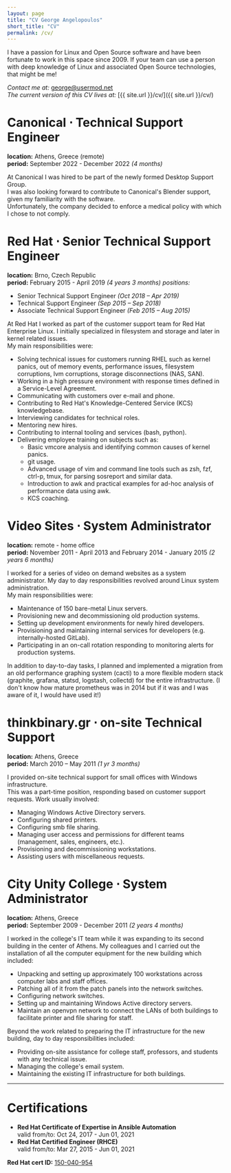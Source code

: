 ```yaml
---
layout: page
title: "CV George Angelopoulos"
short_title: "CV"
permalink: /cv/
---
```

<link rel="stylesheet" href="/css/cvprint.css">

I have a passion for Linux and Open Source software and have been fortunate to work in this space since 2009.
If your team can use a person with deep knowledge of Linux and associated Open Source technologies, that might be me!

*Contact me at:* [george@usermod.net](mailto:george@usermod.net)  
*The current version of this CV lives at:* [{{ site.url }}/cv/]({{ site.url }}/cv/)

# Canonical ⋅ Technical Support Engineer
**location:** Athens, Greece (remote)  
**period:** September 2022 - December 2022 *(4 months)*

At Canonical I was hired to be part of the newly formed Desktop Support Group.  
I was also looking forward to contribute to Canonical's Blender support, given my familiarity with the software.  
Unfortunately, the company decided to enforce a medical policy with which I chose to not comply.

# Red Hat ⋅ Senior Technical Support Engineer
**location:** Brno, Czech Republic  
**period:** February 2015 - April 2019 *(4 years 3 months)*
*positions:*  
* Senior Technical Support Engineer *(Oct 2018 – Apr 2019)*
* Technical Support Engineer *(Sep 2015 – Sep 2018)*
* Associate Technical Support Engineer *(Feb 2015 – Aug 2015)*

At Red Hat I worked as part of the customer support team for Red Hat Enterprise Linux. I initially specialized in filesystem and storage and later in kernel related issues.  
My main responsibilities were:
* Solving technical issues for customers running RHEL such as kernel panics, out of memory events, performance issues, filesystem corruptions, lvm corruptions, storage disconnections (NAS, SAN).
* Working in a high pressure environment with response times defined in a Service-Level Agreement.
* Communicating with customers over e-mail and phone.
* Contributing to Red Hat's Knowledge-Centered Service (KCS) knowledgebase.
* Interviewing candidates for technical roles.
* Mentoring new hires.
* Contributing to internal tooling and services (bash, python).
* Delivering employee training on subjects such as:
    * Basic vmcore analysis and identifying common causes of kernel panics.
    * git usage.
    * Advanced usage of vim and command line tools such as zsh, fzf, ctrl-p, tmux, for parsing sosreport and similar data.
    * Introduction to awk and practical examples for ad-hoc analysis of performance data using awk.
    * KCS coaching.

# Video Sites ⋅ System Administrator
**location:** remote - home office  
**period:** November 2011 - April 2013 and February 2014 - January 2015 *(2 years 6 months)*

I worked for a series of video on demand websites as a system administrator. My day to day responsibilities revolved around Linux system administration.  
My main responsibilities were:
* Maintenance of 150 bare-metal Linux servers.
* Provisioning new and decommissioning old production systems.
* Setting up development environments for newly hired developers.
* Provisioning and maintaining internal services for developers (e.g. internally-hosted GitLab).
* Participating in an on-call rotation responding to monitoring alerts for production systems.

In addition to day-to-day tasks, I planned and implemented a migration from an old performance graphing system (cacti) to a more flexible modern stack (graphite, grafana, statsd, logstash, collectd) for the entire infrastructure. (I don't know how mature prometheus was in 2014 but if it was and I was aware of it, I would have used it!)

# thinkbinary.gr ⋅ on-site Technical Support
**location:** Athens, Greece  
**period:** March 2010 – May 2011 *(1 yr 3 months)*

I provided on-site technical support for small offices with Windows infrastructure.  
This was a part-time position, responding based on customer support requests.
Work usually involved:
* Managing Windows Active Directory servers.
* Configuring shared printers.
* Configuring smb file sharing.
* Managing user access and permissions for different teams (management, sales, engineers, etc.).
* Provisioning and decommissioning workstations.
* Assisting users with miscellaneous requests.

# City Unity College ⋅ System Administrator
**location:** Athens, Greece  
**period:** September 2009 - December 2011 *(2 years 4 months)*

I worked in the college's IT team while it was expanding to its second building in the center of Athens. My colleagues and I carried out the installation of all the computer equipment for the new building which included:

* Unpacking and setting up approximately 100 workstations across computer labs and staff offices.
* Patching all of it from the patch panels into the network switches.
* Configuring network switches.
* Setting up and maintaining Windows Active directory servers.
* Maintain an openvpn network to connect the LANs of both buildings to facilitate printer and file sharing for staff.

Beyond the work related to preparing the IT infrastructure for the new building, day to day responsibilities included:

* Providing on-site assistance for college staff, professors, and students with any technical issue.
* Managing the college's email system.
* Maintaining the existing IT infrastructure for both buildings.

---

# Certifications
* **Red Hat Certificate of Expertise in Ansible Automation**  
  valid from/to:	Oct 24, 2017 -  Jun 01, 2021
* **Red Hat Certified Engineer (RHCE)**  
  valid from/to: Mar 27, 2015 - Jun 01, 2021

**Red Hat cert ID:** [150-040-954](https://rhtapps.redhat.com/verify/?certId=150-040-954)  
